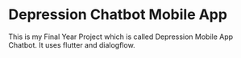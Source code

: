 # Depression Chatbot Mobile App
This is my Final Year Project which is called Depression Mobile App Chatbot. It uses flutter and dialogflow.
